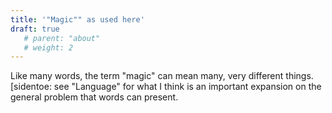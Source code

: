 ```yaml
---
title: '"Magic"" as used here'
draft: true
   # parent: "about"
   # weight: 2
---
```

Like many words, the term "magic" can mean many, very different things.[sidentoe:  see "Language" for what I think is an important expansion on the general problem that words can present.
